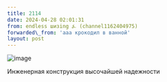 ```yaml
---
title: 2114
date: 2024-04-28 02:01:31
from: endless шизing ⍼ (channel1162404975)
forwarded\_from: 'ааа крокодил в ванной'
layout: post
---
```


![image](photos/photo_342@28-04-2024_02-01-31.jpg)

Инженерная конструкция высочайшей надежности
